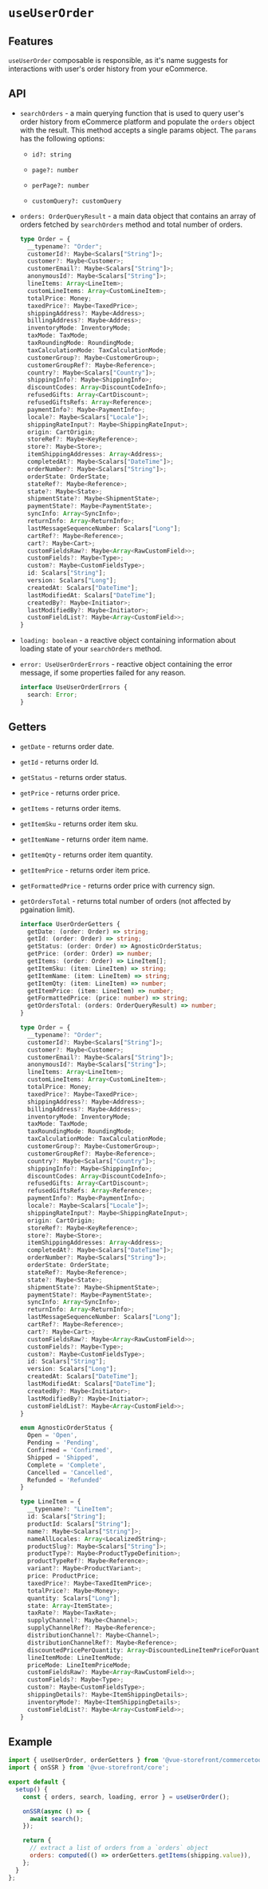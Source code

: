 # `useUserOrder`

## Features

`useUserOrder` composable is responsible, as it's name suggests for interactions with user's order history from your eCommerce.

## API

- `searchOrders` - a main querying function that is used to query user's order history from eCommerce platform and populate the `orders` object with the result. This method accepts a single params object. The `params` has the following options:

    - `id?: string`

    - `page?: number`

    - `perPage?: number`
      
    - `customQuery?: customQuery`

- `orders: OrderQueryResult` -  a main data object that contains an array of orders fetched by `searchOrders` method and total number of orders.

  ```ts
  type Order = {
    __typename?: "Order";
    customerId?: Maybe<Scalars["String"]>;
    customer?: Maybe<Customer>;
    customerEmail?: Maybe<Scalars["String"]>;
    anonymousId?: Maybe<Scalars["String"]>;
    lineItems: Array<LineItem>;
    customLineItems: Array<CustomLineItem>;
    totalPrice: Money;
    taxedPrice?: Maybe<TaxedPrice>;
    shippingAddress?: Maybe<Address>;
    billingAddress?: Maybe<Address>;
    inventoryMode: InventoryMode;
    taxMode: TaxMode;
    taxRoundingMode: RoundingMode;
    taxCalculationMode: TaxCalculationMode;
    customerGroup?: Maybe<CustomerGroup>;
    customerGroupRef?: Maybe<Reference>;
    country?: Maybe<Scalars["Country"]>;
    shippingInfo?: Maybe<ShippingInfo>;
    discountCodes: Array<DiscountCodeInfo>;
    refusedGifts: Array<CartDiscount>;
    refusedGiftsRefs: Array<Reference>;
    paymentInfo?: Maybe<PaymentInfo>;
    locale?: Maybe<Scalars["Locale"]>;
    shippingRateInput?: Maybe<ShippingRateInput>;
    origin: CartOrigin;
    storeRef?: Maybe<KeyReference>;
    store?: Maybe<Store>;
    itemShippingAddresses: Array<Address>;
    completedAt?: Maybe<Scalars["DateTime"]>;
    orderNumber?: Maybe<Scalars["String"]>;
    orderState: OrderState;
    stateRef?: Maybe<Reference>;
    state?: Maybe<State>;
    shipmentState?: Maybe<ShipmentState>;
    paymentState?: Maybe<PaymentState>;
    syncInfo: Array<SyncInfo>;
    returnInfo: Array<ReturnInfo>;
    lastMessageSequenceNumber: Scalars["Long"];
    cartRef?: Maybe<Reference>;
    cart?: Maybe<Cart>;
    customFieldsRaw?: Maybe<Array<RawCustomField>>;
    customFields?: Maybe<Type>;
    custom?: Maybe<CustomFieldsType>;
    id: Scalars["String"];
    version: Scalars["Long"];
    createdAt: Scalars["DateTime"];
    lastModifiedAt: Scalars["DateTime"];
    createdBy?: Maybe<Initiator>;
    lastModifiedBy?: Maybe<Initiator>;
    customFieldList?: Maybe<Array<CustomField>>;
  }
  ```

- `loading: boolean` - a reactive object containing information about loading state of your `searchOrders` method.

- `error: UseUserOrderErrors` - reactive object containing the error message, if some properties failed for any reason.

  ```ts
  interface UseUserOrderErrors {
    search: Error;
  }
  ```

## Getters

- `getDate` - returns order date.

- `getId` - returns order Id.

- `getStatus` - returns order status.

- `getPrice` - returns order price.

- `getItems` - returns order items.

- `getItemSku` - returns order item sku.

- `getItemName` - returns order item name.

- `getItemQty` - returns order item quantity.

- `getItemPrice` - returns order item price.

- `getFormattedPrice` - returns order price with currency sign.

- `getOrdersTotal` - returns total number of orders (not affected by pgaination limit).

  ```ts
  interface UserOrderGetters {
    getDate: (order: Order) => string;
    getId: (order: Order) => string;
    getStatus: (order: Order) => AgnosticOrderStatus;
    getPrice: (order: Order) => number;
    getItems: (order: Order) => LineItem[];
    getItemSku: (item: LineItem) => string;
    getItemName: (item: LineItem) => string;
    getItemQty: (item: LineItem) => number;
    getItemPrice: (item: LineItem) => number;
    getFormattedPrice: (price: number) => string;
    getOrdersTotal: (orders: OrderQueryResult) => number;
  }

  type Order = {
    __typename?: "Order";
    customerId?: Maybe<Scalars["String"]>;
    customer?: Maybe<Customer>;
    customerEmail?: Maybe<Scalars["String"]>;
    anonymousId?: Maybe<Scalars["String"]>;
    lineItems: Array<LineItem>;
    customLineItems: Array<CustomLineItem>;
    totalPrice: Money;
    taxedPrice?: Maybe<TaxedPrice>;
    shippingAddress?: Maybe<Address>;
    billingAddress?: Maybe<Address>;
    inventoryMode: InventoryMode;
    taxMode: TaxMode;
    taxRoundingMode: RoundingMode;
    taxCalculationMode: TaxCalculationMode;
    customerGroup?: Maybe<CustomerGroup>;
    customerGroupRef?: Maybe<Reference>;
    country?: Maybe<Scalars["Country"]>;
    shippingInfo?: Maybe<ShippingInfo>;
    discountCodes: Array<DiscountCodeInfo>;
    refusedGifts: Array<CartDiscount>;
    refusedGiftsRefs: Array<Reference>;
    paymentInfo?: Maybe<PaymentInfo>;
    locale?: Maybe<Scalars["Locale"]>;
    shippingRateInput?: Maybe<ShippingRateInput>;
    origin: CartOrigin;
    storeRef?: Maybe<KeyReference>;
    store?: Maybe<Store>;
    itemShippingAddresses: Array<Address>;
    completedAt?: Maybe<Scalars["DateTime"]>;
    orderNumber?: Maybe<Scalars["String"]>;
    orderState: OrderState;
    stateRef?: Maybe<Reference>;
    state?: Maybe<State>;
    shipmentState?: Maybe<ShipmentState>;
    paymentState?: Maybe<PaymentState>;
    syncInfo: Array<SyncInfo>;
    returnInfo: Array<ReturnInfo>;
    lastMessageSequenceNumber: Scalars["Long"];
    cartRef?: Maybe<Reference>;
    cart?: Maybe<Cart>;
    customFieldsRaw?: Maybe<Array<RawCustomField>>;
    customFields?: Maybe<Type>;
    custom?: Maybe<CustomFieldsType>;
    id: Scalars["String"];
    version: Scalars["Long"];
    createdAt: Scalars["DateTime"];
    lastModifiedAt: Scalars["DateTime"];
    createdBy?: Maybe<Initiator>;
    lastModifiedBy?: Maybe<Initiator>;
    customFieldList?: Maybe<Array<CustomField>>;
  }

  enum AgnosticOrderStatus {
    Open = 'Open',
    Pending = 'Pending',
    Confirmed = 'Confirmed',
    Shipped = 'Shipped',
    Complete = 'Complete',
    Cancelled = 'Cancelled',
    Refunded = 'Refunded'
  }

  type LineItem = {
    __typename?: "LineItem";
    id: Scalars["String"];
    productId: Scalars["String"];
    name?: Maybe<Scalars["String"]>;
    nameAllLocales: Array<LocalizedString>;
    productSlug?: Maybe<Scalars["String"]>;
    productType?: Maybe<ProductTypeDefinition>;
    productTypeRef?: Maybe<Reference>;
    variant?: Maybe<ProductVariant>;
    price: ProductPrice;
    taxedPrice?: Maybe<TaxedItemPrice>;
    totalPrice?: Maybe<Money>;
    quantity: Scalars["Long"];
    state: Array<ItemState>;
    taxRate?: Maybe<TaxRate>;
    supplyChannel?: Maybe<Channel>;
    supplyChannelRef?: Maybe<Reference>;
    distributionChannel?: Maybe<Channel>;
    distributionChannelRef?: Maybe<Reference>;
    discountedPricePerQuantity: Array<DiscountedLineItemPriceForQuantity>;
    lineItemMode: LineItemMode;
    priceMode: LineItemPriceMode;
    customFieldsRaw?: Maybe<Array<RawCustomField>>;
    customFields?: Maybe<Type>;
    custom?: Maybe<CustomFieldsType>;
    shippingDetails?: Maybe<ItemShippingDetails>;
    inventoryMode?: Maybe<ItemShippingDetails>;
    customFieldList?: Maybe<Array<CustomField>>;
  }
  ```

## Example

```js
import { useUserOrder, orderGetters } from '@vue-storefront/commercetools';
import { onSSR } from '@vue-storefront/core';

export default {
  setup() {
    const { orders, search, loading, error } = useUserOrder();

    onSSR(async () => {
      await search();
    });

    return {
      // extract a list of orders from a `orders` object
      orders: computed(() => orderGetters.getItems(shipping.value)),
    };
  }
};
```
